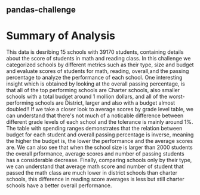 ## pandas-challenge
# Summary of Analysis
This data is desribing 15 schools with 39170 students, containing details about the score of students in math and reading class.
In this challenge we categorized schools by different metrics such as their type, size and budget and evaluate scores of students for math, reading, overall,and the passing percentage to analyze the performance of each school.
One interesting insight which is obtained by looking at the overall passing percentage, is that all of the top performing schools are Charter schools, also smaller schools with a total budget around 1 mollion dollars, and all of the worst-performing schools are District, larger and also with a budget almost doubled!!
If we take a closer look to average scores by grade level table, we can understand that there's not much of a noticable difference between different grade levels of each school and the tolerance is mainly around 1%.
The table with spending ranges demonstrates that the relation between budget for each student and overall passing percentage is inverse, meaning the higher the budget is, the lower the performance and the average scores are.
We can also see that when the school size is larger than 2000 students the overall prformance, average scores and number of passing students has a considerable decrease.
Finally, comparing schools only by their type, we can understand that average math score and number of student that passed the math class are much lower in district schools than charter schools, this difference in reading score averages is less but still charter schools have a better overall performance.
